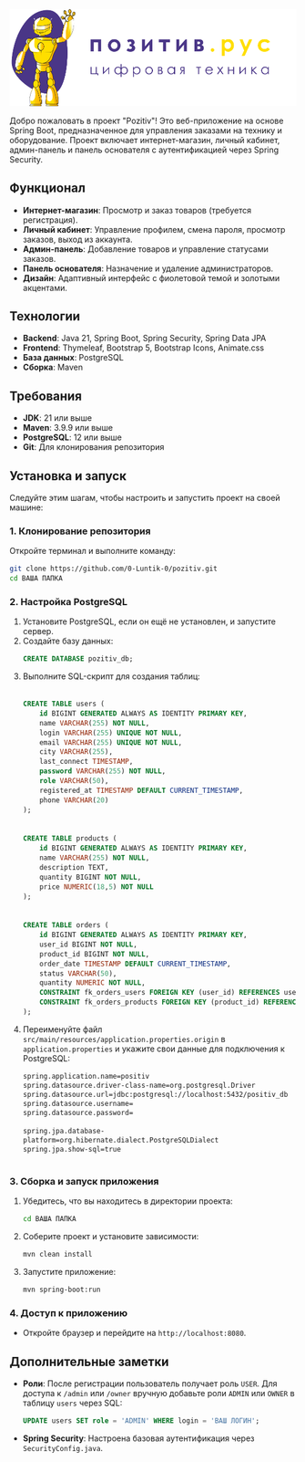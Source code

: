 ![Pozitiv Logo](src/main/resources/static/images/icon/oblozhka_pozitiv.png)

Добро пожаловать в проект "Pozitiv"! Это веб-приложение на основе Spring Boot, предназначенное для управления заказами на технику и оборудование. Проект включает интернет-магазин, личный кабинет, админ-панель и панель основателя с аутентификацией через Spring Security.

## Функционал
- **Интернет-магазин**: Просмотр и заказ товаров (требуется регистрация).
- **Личный кабинет**: Управление профилем, смена пароля, просмотр заказов, выход из аккаунта.
- **Админ-панель**: Добавление товаров и управление статусами заказов.
- **Панель основателя**: Назначение и удаление администраторов.
- **Дизайн**: Адаптивный интерфейс с фиолетовой темой и золотыми акцентами.

## Технологии
- **Backend**: Java 21, Spring Boot, Spring Security, Spring Data JPA
- **Frontend**: Thymeleaf, Bootstrap 5, Bootstrap Icons, Animate.css
- **База данных**: PostgreSQL
- **Сборка**: Maven

## Требования
- **JDK**: 21 или выше
- **Maven**: 3.9.9 или выше
- **PostgreSQL**: 12 или выше
- **Git**: Для клонирования репозитория

## Установка и запуск
Следуйте этим шагам, чтобы настроить и запустить проект на своей машине:

### 1. Клонирование репозитория
Откройте терминал и выполните команду:
```bash
git clone https://github.com/0-Luntik-0/pozitiv.git
cd ВАША ПАПКА
```

### 2. Настройка PostgreSQL
1. Установите PostgreSQL, если он ещё не установлен, и запустите сервер.
2. Создайте базу данных:
   ```sql
   CREATE DATABASE pozitiv_db;
   ```
3. Выполните SQL-скрипт для создания таблиц:
   ```sql
  
   CREATE TABLE users (
       id BIGINT GENERATED ALWAYS AS IDENTITY PRIMARY KEY,
       name VARCHAR(255) NOT NULL,
       login VARCHAR(255) UNIQUE NOT NULL,
       email VARCHAR(255) UNIQUE NOT NULL,
       city VARCHAR(255),
       last_connect TIMESTAMP,
       password VARCHAR(255) NOT NULL,
       role VARCHAR(50),
       registered_at TIMESTAMP DEFAULT CURRENT_TIMESTAMP,
       phone VARCHAR(20)
   );

   
   CREATE TABLE products (
       id BIGINT GENERATED ALWAYS AS IDENTITY PRIMARY KEY,
       name VARCHAR(255) NOT NULL,
       description TEXT,
       quantity BIGINT NOT NULL,
       price NUMERIC(18,5) NOT NULL
   );

  
   CREATE TABLE orders (
       id BIGINT GENERATED ALWAYS AS IDENTITY PRIMARY KEY,
       user_id BIGINT NOT NULL,
       product_id BIGINT NOT NULL,
       order_date TIMESTAMP DEFAULT CURRENT_TIMESTAMP,
       status VARCHAR(50),
       quantity NUMERIC NOT NULL,
       CONSTRAINT fk_orders_users FOREIGN KEY (user_id) REFERENCES users(id) ON DELETE CASCADE,
       CONSTRAINT fk_orders_products FOREIGN KEY (product_id) REFERENCES products(id) ON DELETE CASCADE
   );
   ```
4. Переименуйте файл `src/main/resources/application.properties.origin` в `application.properties` и укажите свои данные для подключения к PostgreSQL:
   ```properties
   spring.application.name=positiv
   spring.datasource.driver-class-name=org.postgresql.Driver
   spring.datasource.url=jdbc:postgresql://localhost:5432/positiv_db
   spring.datasource.username=
   spring.datasource.password=

   spring.jpa.database-platform=org.hibernate.dialect.PostgreSQLDialect
   spring.jpa.show-sql=true


   ```

### 3. Сборка и запуск приложения
1. Убедитесь, что вы находитесь в директории проекта:
   ```bash
   cd ВАША ПАПКА
   ```
2. Соберите проект и установите зависимости:
   ```bash
   mvn clean install
   ```
3. Запустите приложение:
   ```bash
   mvn spring-boot:run
   ```

### 4. Доступ к приложению
- Откройте браузер и перейдите на `http://localhost:8080`.

## Дополнительные заметки
- **Роли**: После регистрации пользователь получает роль `USER`. Для доступа к `/admin` или `/owner` вручную добавьте роли `ADMIN` или `OWNER` в таблицу `users` через SQL:
  ```sql
  UPDATE users SET role = 'ADMIN' WHERE login = 'ВАШ ЛОГИН';
  ```
- **Spring Security**: Настроена базовая аутентификация через `SecurityConfig.java`.
